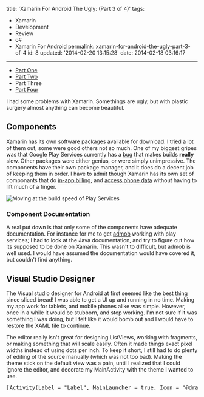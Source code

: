 title: 'Xamarin For Android The Ugly: (Part 3 of 4)'
tags:

  - Xamarin
  - Development
  - Review
  - c#
  - Xamarin For Android
permalink: xamarin-for-android-the-ugly-part-3-of-4
id: 8
updated: '2014-02-20 13:15:28'
date: 2014-02-18 03:16:17
---

* [Part One](/xamarin-the-good-the-bad-and-the-ugly/)
* [Part Two](/xamarin-for-android-the-bad-part-2-of-4/)
* Part Three
* [Part Four](/xamarin-the-conclusion-part-4-of-4/)

I had some problems with Xamarin. Somethings are ugly, but with plastic surgery almost anything can become beautiful.

## Components

Xamarin has its own software packages available for download. I tried a lot of them out, some were good others not so much. One of my biggest gripes was that Google Play Services currently has a [bug](http://stackoverflow.com/questions/20125720/xamarin-android-builds-deployments-are-very-slow-how-to-speed-them-up) that makes builds **really** slow. Other packages were either genius, or were simply unimpressive. The components have their own package manager, and it does do a decent job of keeping them in order. I have to admit though Xamarin has its own set of componants that do [in-app billing](http://components.xamarin.com/gettingstarted/xamarin.inappbilling), and [access phone data](http://components.xamarin.com/view/xamarin.mobile) without having to lift much of a finger.

![Moving at the build speed of Play Services](/content/images/2014/Feb/turtle_Alan_Rees.jpg)

### Component Documentation

A real put down is that only some of the components have adequate documentation. For instance for me to get [admob](http://www.google.com/ads/admob/) working with play services; I had to look at the Java documentation, and try to figure out how its supposed to be done on Xamarin. This wasn't to difficult, but admob is well used. I would have assumed the documentation would have covered it, but couldn't find anything.

## Visual Studio Designer

The Visual studio designer for Android at first seemed like the best thing since sliced bread! I was able to get a UI up and running in no time. Making my app work for tablets, and mobile phones alike was simple. However, once in a while it would be stubborn, and stop working. I'm not sure if it was something I was doing, but I felt like it would bomb out and I would have to restore the XAML file to continue. 

The editor really isn't great for designing ListViews, working with fragments, or making something that will scale easily. Often it made things exact pixel widths instead of using dots per inch. To keep it short, I still had to do plenty of editing of the source manually (which was not too bad). Making the theme stick on the default view was a pain, until I realized that I could ignore the editor, and decorate my MainActivity with the theme I wanted to use.

<pre>[Activity(Label = "Label", MainLauncher = true, Icon = "@drawable/Icon", Theme = "@android:style/Theme.Holo.Light")]</pre>